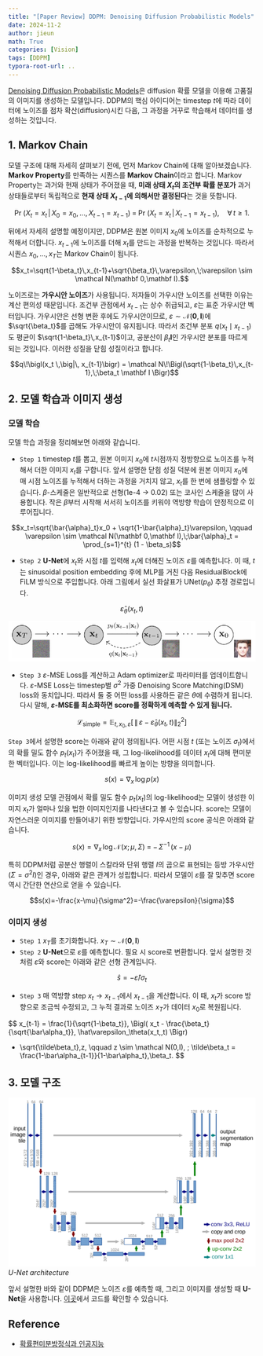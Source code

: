 ```yaml
---
title: "[Paper Review] DDPM: Denoising Diffusion Probabilistic Models"
date: 2024-11-2
author: jieun
math: True
categories: [Vision]
tags: [DDPM]
typora-root-url: ..
---
```


[Denoising Diffusion Probabilistic Models](https://arxiv.org/pdf/2006.11239)은 diffusion 확률 모델을 이용해 고품질의 이미지를 생성하는 모델입니다. DDPM의 핵심 아이디어는 timestep $t$에 따라 데이터에 노이즈를 점차 확산(diffusion)시킨 다음, 그 과정을 거꾸로 학습해서 데이터를 생성하는 것입니다.

## 1. Markov Chain

모델 구조에 대해 자세히 살펴보기 전에, 먼저 Markov Chain에 대해 알아보겠습니다. **Markov Property**를 만족하는 시퀀스를 **Markov Chain**이라고 합니다. Markov Property는 과거와 현재 상태가 주어졌을 때, **미래 상태 $X_t$의 조건부 확률 분포가** 과거 상태들로부터 독립적으로 **현재 상태 $X_{t-1}$에 의해서만 결정된다**는 것을 뜻합니다.

$$\Pr\!\bigl(X_t = x_t \,\big|\, X_0 = x_0,\dots,X_{t-1} = x_{t-1}\bigr)
\;=\;
\Pr\!\bigl(X_t = x_t \,\big|\, X_{t-1} = x_{t-1}\bigr)
,\quad\forall\,t\ge 1.$$

뒤에서 자세히 설명할 예정이지만, DDPM은 원본 이미지 $x_0$에 노이즈를 순차적으로 누적해서 더합니다. $x_{t-1}$에 노이즈를 더해 $x_t$를 만드는 과정을 반복하는 것입니다. 따라서 시퀀스 $x_0,..., x_T$는 Markov Chain이 됩니다.

$$x_t=\sqrt{1-\beta_t}\,x_{t-1}+\sqrt{\beta_t}\,\varepsilon,\;\varepsilon \sim \mathcal N(\mathbf 0,\mathbf I).$$

노이즈로는 **가우시안 노이즈**가 사용됩니다. 저자들이 가우시안 노이즈를 선택한 이유는 계산 편의성 때문입니다. 조건부 관점에서 $x_{t-1}$는 상수 취급되고, $\varepsilon$는 표준 가우시안 벡터입니다. 가우시안은 선형 변환 후에도 가우시안이므로, $\varepsilon \sim \mathcal N(\mathbf 0,\mathbf I)$에 $\sqrt{\beta_t}$를 곱해도 가우시안이 유지됩니다. 따라서 조건부 분포 $q(x_t \mid x_{t-1})$도 평균이 $\sqrt{1-\beta_t}\,x_{t-1}$이고, 공분산이 $\beta_t \mathbf I$인 가우시안 분포를 따르게 되는 것입니다. 이러한 성질을 닫힘 성질이라고 합니다.

$$q\!\bigl(x_t \,\big|\, x_{t-1}\bigr) = \mathcal N\!\Bigl(\sqrt{1-\beta_t}\,x_{t-1},\;\beta_t \mathbf I \Bigr)$$

## 2. 모델 학습과 이미지 생성

### 모델 학습

모델 학습 과정을 정리해보면 아래와 같습니다.

- `Step 1` timestep $t$를 뽑고, 원본 이미지 $x_0$에 $t$시점까지 정방향으로 노이즈를 누적해서 더한 이미지 $x_t$를 구합니다. 앞서 설명한 닫힘 성질 덕분에 원본 이미지 $x_0$에 매 시점 노이즈를 누적해서 더하는 과정을 거치지 않고,  $x_t$를 한 번에 샘플링할 수 있습니다. $\beta$-스케줄은 일반적으로 선형(1e-4 → 0.02) 또는 코사인 스케줄을 많이 사용합니다. 작은 $\beta$부터 시작해 서서히 노이즈를 키워야 역방향 학습이 안정적으로 이루어집니다.

$$x_t=\sqrt{\bar{\alpha}_t}x_0 + \sqrt{1-\bar{\alpha}_t}\varepsilon,
\qquad \varepsilon \sim \mathcal N(\mathbf 0,\mathbf I),\;\bar{\alpha}_t = \prod_{s=1}^{t} (1 - \beta_s)$$

- `Step 2` **U-Net**에 $x_t$와 시점 $t$를 입력해 $x_t$에 더해진 노이즈 $\varepsilon$를 예측합니다. 이 때, $t$는 sinusoidal position embedding 후에 MLP를 거친 다음 ResidualBlock에 FiLM 방식으로 주입합니다. 아래 그림에서 실선 화살표가 UNet($p_\theta$) 추정 경로입니다.

$$\hat\varepsilon_\theta(x_t,t)$$

![](/assets/img/diffusion/ddpm.png)

- `Step 3` $\varepsilon$-MSE Loss를 계산하고 Adam optimizer로 파라미터를 업데이트합니다. $\varepsilon$-MSE Loss는 timestep별 $\sigma^2$ 가중 Denoising Score Matching(DSM) loss와 동치입니다. 따라서 둘 중 어떤 loss를 사용하든 같은 $\theta$에 수렴하게 됩니다. 다시 말해, **$\varepsilon$-MSE를 최소화하면 score를 정확하게 예측할 수 있게 됩니다.**

$$\mathcal L_{\text{simple}}   = \mathbb E_{t,\,x_0,\,\varepsilon}     \bigl[        \,\bigl\|\,           \varepsilon -           \hat\varepsilon_{\theta}(x_t,\,t)        \bigr\|_2^2     \bigr]$$

`Step 3`에서 설명한 score는 아래와 같이 정의됩니다. 어떤 시점 $t$ (또는 노이즈 $\sigma_t$)에서의 확률 밀도 함수 $p_t(x_t)$가 주어졌을 때, 그 log-likelihood를 데이터 $x_t$에 대해 편미분한 벡터입니다. 이는 log-likelihood를 빠르게 높이는 방향을 의미합니다.

$$s(x)=\nabla_{x}\,\log p(x)$$

이미지 생성 모델 관점에서 확률 밀도 함수 $p_t(x_t)$의 log-likelihood는 모델이 생성한 이미지 $x_t$가 얼마나 있을 법한 이미지인지를 나타낸다고 볼 수 있습니다. score는 모델이 자연스러운 이미지를 만들어내기 위한 방향입니다. 가우시안의 score 공식은 아래와 같습니다.

$$s(x)=\nabla_{x}\,\log \mathcal N\!\bigl(x;\,\mu,\Sigma\bigr)
   \;=\;
   -\,\Sigma^{-1}\,\bigl(x-\mu\bigr)$$

특히 DDPM처럼 공분산 행렬이 스칼라와 단위 행렬 $I$의 곱으로 표현되는 등방 가우시안($\Sigma=\sigma^2I$)인 경우, 아래와 같은 관계가 성립합니다. 따라서 모델이 $\varepsilon$를 잘 맞추면 score 역시 간단한 연산으로 얻을 수 있습니다.

$$s(x)=-\frac{x-\mu}{\sigma^2}=-\frac{\varepsilon}{\sigma}$$

### 이미지 생성

- `Step 1` $x_T$를 초기화합니다. $x_T \sim \mathcal N(\mathbf 0,\mathbf I)$
- `Step 2` **U-Net**으로 $\varepsilon$를 예측합니다. 필요 시 score로 변환합니다. 앞서 설명한 것처럼 $\varepsilon$와 score는 아래와 같은 선형 관계입니다.

$$\hat{s}=−\hat{\varepsilon}/\sigma_{t}$$

- `Step 3` 매 역방향 step $x_t \rightarrow x_{t-1}$에서 $x_{t-1}$을 계산합니다. 이 때, $x_t$가 score 방향으로 조금씩 수정되고, 그 누적 결과로 노이즈 $x_T$가 데이터 $x_0$로 복원됩니다. 

$$
x_{t-1} =
\frac{1}{\sqrt{1-\beta_t}}\,
\Bigl(
    x_t - \frac{\beta_t}{\sqrt{\bar\alpha_t}}\,
    \hat\varepsilon_\theta(x_t,\,t)
\Bigr)
+ \sqrt{\tilde\beta_t}\,z,
\qquad
z \sim \mathcal N(0,I),
\;
\tilde\beta_t =
\frac{1-\bar\alpha_{t-1}}{1-\bar\alpha_t}\,\beta_t.
$$

## 3. 모델 구조

![](/assets/img/diffusion/unet.png)
_U-Net architecture_

앞서 설명한 바와 같이 DDPM은 노이즈 $\varepsilon$를 예측할 때, 그리고 이미지를 생성할 때 **U-Net**을 사용합니다. [이곳](https://nn.labml.ai/diffusion/ddpm/unet.html)에서 코드를 확인할 수 있습니다. 

## Reference

- [확률편미분방정식과 인공지능](https://horizon.kias.re.kr/25133/)
